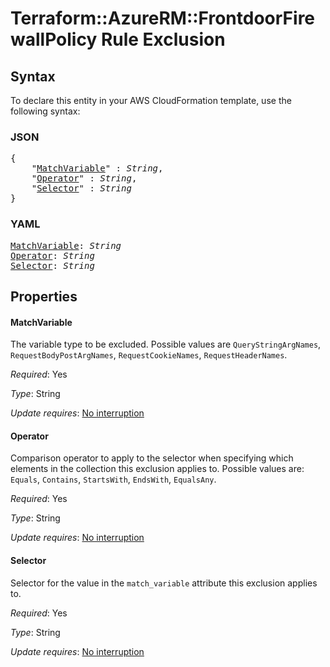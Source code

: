 # Terraform::AzureRM::FrontdoorFirewallPolicy Rule Exclusion

## Syntax

To declare this entity in your AWS CloudFormation template, use the following syntax:

### JSON

<pre>
{
    "<a href="#matchvariable" title="MatchVariable">MatchVariable</a>" : <i>String</i>,
    "<a href="#operator" title="Operator">Operator</a>" : <i>String</i>,
    "<a href="#selector" title="Selector">Selector</a>" : <i>String</i>
}
</pre>

### YAML

<pre>
<a href="#matchvariable" title="MatchVariable">MatchVariable</a>: <i>String</i>
<a href="#operator" title="Operator">Operator</a>: <i>String</i>
<a href="#selector" title="Selector">Selector</a>: <i>String</i>
</pre>

## Properties

#### MatchVariable

The variable type to be excluded. Possible values are `QueryStringArgNames`, `RequestBodyPostArgNames`, `RequestCookieNames`, `RequestHeaderNames`.

_Required_: Yes

_Type_: String

_Update requires_: [No interruption](https://docs.aws.amazon.com/AWSCloudFormation/latest/UserGuide/using-cfn-updating-stacks-update-behaviors.html#update-no-interrupt)

#### Operator

Comparison operator to apply to the selector when specifying which elements in the collection this exclusion applies to. Possible values are: `Equals`, `Contains`, `StartsWith`, `EndsWith`, `EqualsAny`.

_Required_: Yes

_Type_: String

_Update requires_: [No interruption](https://docs.aws.amazon.com/AWSCloudFormation/latest/UserGuide/using-cfn-updating-stacks-update-behaviors.html#update-no-interrupt)

#### Selector

Selector for the value in the `match_variable` attribute this exclusion applies to.

_Required_: Yes

_Type_: String

_Update requires_: [No interruption](https://docs.aws.amazon.com/AWSCloudFormation/latest/UserGuide/using-cfn-updating-stacks-update-behaviors.html#update-no-interrupt)

